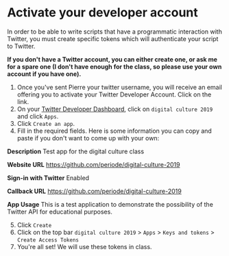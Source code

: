 # Activate your developer account

In order to be able to write scripts that have a programmatic interaction with Twitter, you must create specific tokens which will authenticate your script to Twitter.

**If you don't have a Twitter account, you can either create one, or ask me for a spare one (I don't have enough for the class, so please use your own account if you have one).**

1. Once you've sent Pierre your twitter username, you will receive an email offering you to activate your Twitter Developer Account. Click on the link.
2. On your [Twitter Developer Dashboard](https://developer.twitter.com), click on `digital culture 2019` and click `Apps`.
3. Click `Create an app`.
4. Fill in the required fields. Here is some information you can copy and paste if you don't want to come up with your own:

**Description**
Test app for the digital culture class

**Website URL**
https://github.com/periode/digital-culture-2019

**Sign-in with Twitter**
Enabled

**Callback URL**
https://github.com/periode/digital-culture-2019

**App Usage**
This is a test application to demonstrate the possibility of the Twitter API for educational purposes.


5. Click `Create`
6. Click on the top bar `digital culture 2019` > `Apps` > `Keys and tokens` > `Create Access Tokens`
7. You're all set! We will use these tokens in class.

